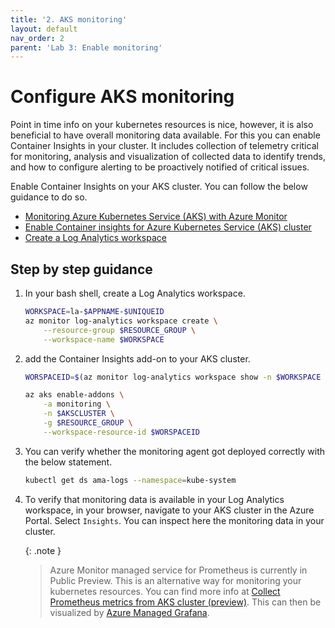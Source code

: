 ```yaml
---
title: '2. AKS monitoring'
layout: default
nav_order: 2
parent: 'Lab 3: Enable monitoring'
---
```


# Configure AKS monitoring

Point in time info on your kubernetes resources is nice, however, it is also beneficial to have overall monitoring data available. For this you can enable Container Insights in your cluster. It includes collection of telemetry critical for monitoring, analysis and visualization of collected data to identify trends, and how to configure alerting to be proactively notified of critical issues. 

Enable Container Insights on your AKS cluster. You can follow the below guidance to do so.

- [Monitoring Azure Kubernetes Service (AKS) with Azure Monitor](https://learn.microsoft.com/azure/aks/monitor-aks)
- [Enable Container insights for Azure Kubernetes Service (AKS) cluster](https://learn.microsoft.com/azure/azure-monitor/containers/container-insights-enable-aks?tabs=azure-cli)
- [Create a Log Analytics workspace](https://learn.microsoft.com/en-us/azure/azure-monitor/logs/quick-create-workspace?tabs=azure-cli)

## Step by step guidance

1. In your bash shell, create a Log Analytics workspace.
 
   ```bash
   WORKSPACE=la-$APPNAME-$UNIQUEID
   az monitor log-analytics workspace create \
       --resource-group $RESOURCE_GROUP \
       --workspace-name $WORKSPACE
   ```

1. add the Container Insights add-on to your AKS cluster.

   ```bash
   WORSPACEID=$(az monitor log-analytics workspace show -n $WORKSPACE -g $RESOURCE_GROUP --query id -o tsv)
   
   az aks enable-addons \
       -a monitoring \
       -n $AKSCLUSTER \
       -g $RESOURCE_GROUP \
       --workspace-resource-id $WORSPACEID
   ```

1. You can verify whether the monitoring agent got deployed correctly with the below statement.

   ```bash
   kubectl get ds ama-logs --namespace=kube-system
   ```

1. To verify that monitoring data is available in your Log Analytics workspace, in your browser, navigate to your AKS cluster in the Azure Portal. Select `Insights`. You can inspect here the monitoring data in your cluster.

   {: .note }
   > Azure Monitor managed service for Prometheus is currently in Public Preview. This is an alternative way for monitoring your kubernetes resources. You can find more info at [Collect Prometheus metrics from AKS cluster (preview)](https://learn.microsoft.com/azure/azure-monitor/essentials/prometheus-metrics-enable?tabs=azure-portal). This can then be visualized by [Azure Managed Grafana](https://learn.microsoft.com/azure/azure-monitor/essentials/prometheus-grafana).
